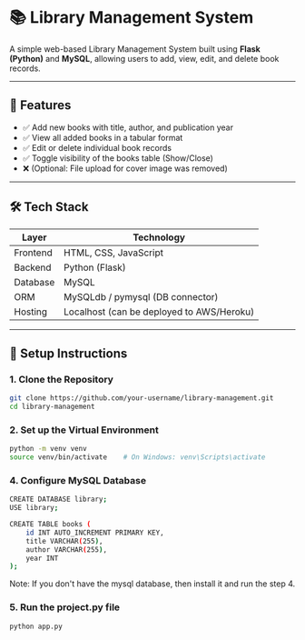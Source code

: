 # 📚 Library Management System

A simple web-based Library Management System built using **Flask (Python)** and **MySQL**, allowing users to add, view, edit, and delete book records.

---

## 🚀 Features

- ✅ Add new books with title, author, and publication year
- ✅ View all added books in a tabular format
- ✅ Edit or delete individual book records
- ✅ Toggle visibility of the books table (Show/Close)
- ❌ (Optional: File upload for cover image was removed)

---

## 🛠 Tech Stack

| Layer     | Technology          |
|-----------|---------------------|
| Frontend  | HTML, CSS, JavaScript |
| Backend   | Python (Flask)       |
| Database  | MySQL                |
| ORM       | MySQLdb / pymysql (DB connector) |
| Hosting   | Localhost (can be deployed to AWS/Heroku) |

---

## 🔧 Setup Instructions

### 1. Clone the Repository

```bash
git clone https://github.com/your-username/library-management.git
cd library-management
```
### 2. Set up the Virtual Environment
```bash
python -m venv venv
source venv/bin/activate    # On Windows: venv\Scripts\activate
```
### 4. Configure MySQL Database
```bash
CREATE DATABASE library;
USE library;

CREATE TABLE books (
    id INT AUTO_INCREMENT PRIMARY KEY,
    title VARCHAR(255),
    author VARCHAR(255),
    year INT
);
```
Note: If you don't have the mysql database, then install it and run the step 4.

### 5. Run the project.py file
```bash
python app.py
```


